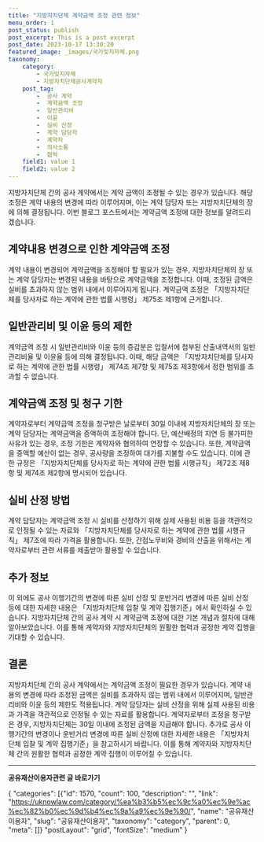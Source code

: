 ```yaml
---
title: "지방자치단체 계약금액 조정 관련 정보"
menu_order: 1
post_status: publish
post_excerpt: This is a post excerpt
post_date: 2023-10-17 13:30:20
featured_image: _images/국가및지자체.png
taxonomy:
    category:
        - 국가및지자체
        - 지방자치단체공사계약자
    post_tag:
        -  공사 계약
        -  계약금액 조정
        -  일반관리비
        -  이윤
        -  실비 산정
        -  계약 담당자
        -  계약자
        -  의사소통
        -  협력
    field1: value 1
    field2: value 2
---
```



지방자치단체 간의 공사 계약에서는 계약 금액이 조정될 수 있는 경우가 있습니다. 해당 조정은 계약 내용의 변경에 따라 이루어지며, 이는 계약 담당자 또는 지방자치단체의 장에 의해 결정됩니다. 이번 블로그 포스트에서는 계약금액 조정에 대한 정보를 알려드리겠습니다.

## 계약내용 변경으로 인한 계약금액 조정

계약 내용이 변경되어 계약금액을 조정해야 할 필요가 있는 경우, 지방자치단체의 장 또는 계약 담당자는 변경된 내용을 바탕으로 계약금액을 조정합니다. 이때, 조정된 금액은 실비를 초과하지 않는 범위 내에서 이루어지게 됩니다. 계약금액 조정은 「지방자치단체를 당사자로 하는 계약에 관한 법률 시행령」 제75조 제1항에 근거합니다.

## 일반관리비 및 이윤 등의 제한

계약금액 조정 시 일반관리비와 이윤 등의 증감분은 입찰서에 첨부된 산출내역서의 일반관리비율 및 이윤율 등에 의해 결정됩니다. 이때, 해당 금액은 「지방자치단체를 당사자로 하는 계약에 관한 법률 시행령」 제74조 제7항 및 제75조 제3항에서 정한 범위를 초과할 수 없습니다.

## 계약금액 조정 및 청구 기한

계약자로부터 계약금액 조정을 청구받은 날로부터 30일 이내에 지방자치단체의 장 또는 계약 담당자는 계약금액을 증액하여 조정해야 합니다. 단, 예산배정의 지연 등 불가피한 사유가 있는 경우, 조정 기한은 계약자와 협의하여 연장할 수 있습니다. 또한, 계약금액을 증액할 예산이 없는 경우, 공사량을 조정하여 대가를 지불할 수도 있습니다. 이에 관한 규정은 「지방자치단체를 당사자로 하는 계약에 관한 법률 시행규칙」 제72조 제8항 및 제74조 제2항에 명시되어 있습니다.

## 실비 산정 방법

계약 담당자는 계약금액 조정 시 실비를 산정하기 위해 실제 사용된 비용 등을 객관적으로 인정될 수 있는 자료와 「지방자치단체를 당사자로 하는 계약에 관한 법률 시행규칙」 제7조에 따라 가격을 활용합니다. 또한, 간접노무비와 경비의 산출을 위해서는 계약자로부터 관련 서류를 제출받아 활용할 수 있습니다.

## 추가 정보

이 외에도 공사 이행기간의 변경에 따른 실비 산정 및 운반거리 변경에 따른 실비 산정 등에 대한 자세한 내용은 「지방자치단체 입찰 및 계약 집행기준」에서 확인하실 수 있습니다. 지방자치단체 간의 공사 계약 시 계약금액 조정에 대한 기본 개념과 절차에 대해 알아보았습니다. 이를 통해 계약자와 지방자치단체의 원활한 협력과 공정한 계약 집행을 기대할 수 있습니다.

## 결론

지방자치단체 간의 공사 계약에서는 계약금액 조정이 필요한 경우가 있습니다. 계약 내용의 변경에 따라 조정된 금액은 실비를 초과하지 않는 범위 내에서 이루어지며, 일반관리비와 이윤 등의 제한도 적용됩니다. 계약 담당자는 실비 산정을 위해 실제 사용된 비용과 가격을 객관적으로 인정될 수 있는 자료를 활용합니다. 계약자로부터 조정을 청구받은 경우, 지방자치단체는 30일 이내에 조정된 금액을 지급해야 합니다. 추가로 공사 이행기간의 변경이나 운반거리 변경에 따른 실비 산정에 대한 자세한 내용은 「지방자치단체 입찰 및 계약 집행기준」을 참고하시기 바랍니다. 이를 통해 계약자와 지방자치단체 간의 원활한 협력과 공정한 계약 집행이 이루어질 수 있습니다.

<!-- wp:separator -->
<hr class="wp-block-separator has-alpha-channel-opacity"/>
<!-- /wp:separator -->
<!-- wp:group {"backgroundColor":"base","layout":{"type":"constrained"}} -->
<div class="wp-block-group has-base-background-color has-background">
<!-- wp:paragraph {"align":"center","fontSize":"large"} -->
<p class="has-text-align-center has-large-font-size"><strong>공유재산이용자관련 글 바로가기</strong></p>
<!-- /wp:paragraph -->

<!-- wp:latest-posts -->
{
"categories": [{"id": 1570, "count": 100, "description": "", "link": "https://uknowlaw.com/category/%ea%b3%b5%ec%9c%a0%ec%9e%ac%ec%82%b0%ec%9d%b4%ec%9a%a9%ec%9e%90/", "name": "공유재산이용자", "slug": "공유재산이용자", "taxonomy": "category", "parent": 0, "meta": []}
"postLayout": "grid",
"fontSize": "medium"
}
<!-- /wp:latest-posts -->

</div>
<!-- /wp:group -->
    